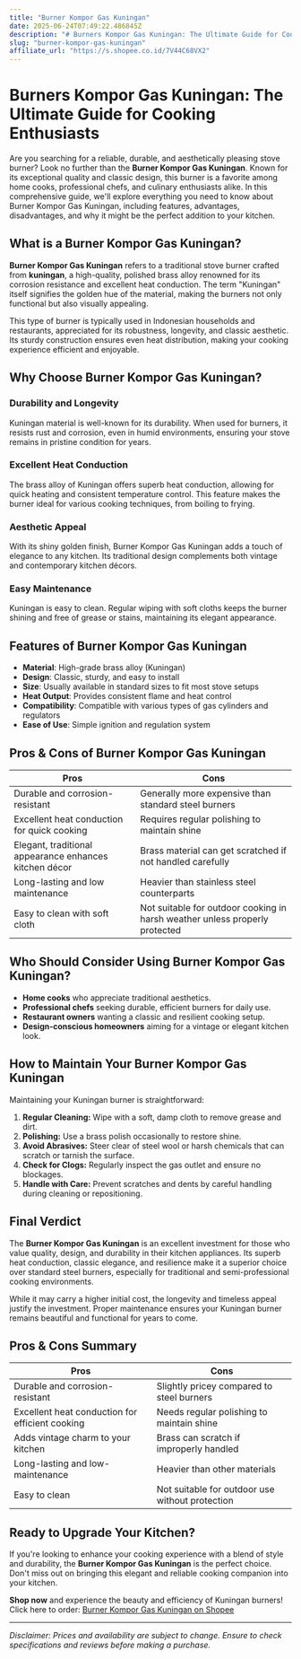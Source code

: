 ```yaml
---
title: "Burner Kompor Gas Kuningan"
date: 2025-06-24T07:49:22.486845Z
description: "# Burners Kompor Gas Kuningan: The Ultimate Guide for Cooking Enthusiasts..."
slug: "burner-kompor-gas-kuningan"
affiliate_url: "https://s.shopee.co.id/7V44C68VX2"
---
```

# Burners Kompor Gas Kuningan: The Ultimate Guide for Cooking Enthusiasts

Are you searching for a reliable, durable, and aesthetically pleasing stove burner? Look no further than the **Burner Kompor Gas Kuningan**. Known for its exceptional quality and classic design, this burner is a favorite among home cooks, professional chefs, and culinary enthusiasts alike. In this comprehensive guide, we'll explore everything you need to know about Burner Kompor Gas Kuningan, including features, advantages, disadvantages, and why it might be the perfect addition to your kitchen.

## What is a Burner Kompor Gas Kuningan?

**Burner Kompor Gas Kuningan** refers to a traditional stove burner crafted from **kuningan**, a high-quality, polished brass alloy renowned for its corrosion resistance and excellent heat conduction. The term "Kuningan" itself signifies the golden hue of the material, making the burners not only functional but also visually appealing.

This type of burner is typically used in Indonesian households and restaurants, appreciated for its robustness, longevity, and classic aesthetic. Its sturdy construction ensures even heat distribution, making your cooking experience efficient and enjoyable.

## Why Choose Burner Kompor Gas Kuningan?

### Durability and Longevity

Kuningan material is well-known for its durability. When used for burners, it resists rust and corrosion, even in humid environments, ensuring your stove remains in pristine condition for years.

### Excellent Heat Conduction

The brass alloy of Kuningan offers superb heat conduction, allowing for quick heating and consistent temperature control. This feature makes the burner ideal for various cooking techniques, from boiling to frying.

### Aesthetic Appeal

With its shiny golden finish, Burner Kompor Gas Kuningan adds a touch of elegance to any kitchen. Its traditional design complements both vintage and contemporary kitchen décors.

### Easy Maintenance

Kuningan is easy to clean. Regular wiping with soft cloths keeps the burner shining and free of grease or stains, maintaining its elegant appearance.

## Features of Burner Kompor Gas Kuningan

- **Material**: High-grade brass alloy (Kuningan)
- **Design**: Classic, sturdy, and easy to install
- **Size**: Usually available in standard sizes to fit most stove setups
- **Heat Output**: Provides consistent flame and heat control
- **Compatibility**: Compatible with various types of gas cylinders and regulators
- **Ease of Use**: Simple ignition and regulation system

## Pros & Cons of Burner Kompor Gas Kuningan

| **Pros** | **Cons** |
|------------|--------------|
| Durable and corrosion-resistant | Generally more expensive than standard steel burners |
| Excellent heat conduction for quick cooking | Requires regular polishing to maintain shine |
| Elegant, traditional appearance enhances kitchen décor | Brass material can get scratched if not handled carefully |
| Long-lasting and low maintenance | Heavier than stainless steel counterparts |
| Easy to clean with soft cloth | Not suitable for outdoor cooking in harsh weather unless properly protected |

## Who Should Consider Using Burner Kompor Gas Kuningan?

- **Home cooks** who appreciate traditional aesthetics.
- **Professional chefs** seeking durable, efficient burners for daily use.
- **Restaurant owners** wanting a classic and resilient cooking setup.
- **Design-conscious homeowners** aiming for a vintage or elegant kitchen look.

## How to Maintain Your Burner Kompor Gas Kuningan

Maintaining your Kuningan burner is straightforward:

1. **Regular Cleaning:** Wipe with a soft, damp cloth to remove grease and dirt.
2. **Polishing:** Use a brass polish occasionally to restore shine.
3. **Avoid Abrasives:** Steer clear of steel wool or harsh chemicals that can scratch or tarnish the surface.
4. **Check for Clogs:** Regularly inspect the gas outlet and ensure no blockages.
5. **Handle with Care:** Prevent scratches and dents by careful handling during cleaning or repositioning.

## Final Verdict

The **Burner Kompor Gas Kuningan** is an excellent investment for those who value quality, design, and durability in their kitchen appliances. Its superb heat conduction, classic elegance, and resilience make it a superior choice over standard steel burners, especially for traditional and semi-professional cooking environments.

While it may carry a higher initial cost, the longevity and timeless appeal justify the investment. Proper maintenance ensures your Kuningan burner remains beautiful and functional for years to come.

## Pros & Cons Summary

| **Pros** | **Cons** |
|------------|--------------|
| Durable and corrosion-resistant | Slightly pricey compared to steel burners |
| Excellent heat conduction for efficient cooking | Needs regular polishing to maintain shine |
| Adds vintage charm to your kitchen | Brass can scratch if improperly handled |
| Long-lasting and low-maintenance | Heavier than other materials |
| Easy to clean | Not suitable for outdoor use without protection |

## Ready to Upgrade Your Kitchen?

If you're looking to enhance your cooking experience with a blend of style and durability, the **Burner Kompor Gas Kuningan** is the perfect choice. Don't miss out on bringing this elegant and reliable cooking companion into your kitchen.

**Shop now** and experience the beauty and efficiency of Kuningan burners! Click here to order: [Burner Kompor Gas Kuningan on Shopee](https://s.shopee.co.id/7V44C68VX2)

---

*Disclaimer: Prices and availability are subject to change. Ensure to check specifications and reviews before making a purchase.*